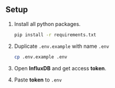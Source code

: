 ## Setup

1. Install all python packages.

   ```bash
   pip install -r requirements.txt
   ```

2. Duplicate `.env.example` with name `.env`
   ```bash
   cp .env.example .env
   ```
3. Open **InfluxDB** and get access **token**.
4. Paste **token** to `.env`
